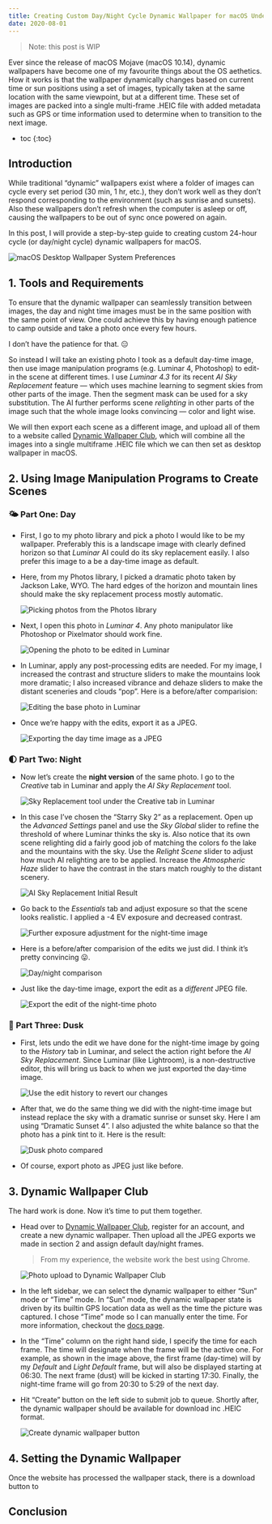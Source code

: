 ```yaml
---
title: Creating Custom Day/Night Cycle Dynamic Wallpaper for macOS Under 30 Minutes
date: 2020-08-01
---
```


> Note: this post is WIP

Ever since the release of macOS Mojave (macOS 10.14), dynamic wallpapers have become one of my favourite things about the OS aethetics. How it works is that the wallpaper dynamically changes based on current time or sun positions using a set of images, typically taken at the same location with the same viewpoint, but at a different time. These set of images are packed into a single multi-frame .HEIC file with added metadata such as GPS or time information used to determine when to transition to the next image. 

<!--Excerpt-->

- toc
{:toc}

## Introduction

While traditional “dynamic” wallpapers exist where a folder of images can cycle every set period (30 min, 1 hr, etc.), they don’t work well as they don’t respond corresponding to the environment (such as sunrise and sunsets). Also these wallpapers don’t refresh when the computer is asleep or off, causing the wallpapers to be out of sync once powered on again.

In this post, I will provide a step-by-step guide to creating custom 24-hour cycle (or day/night cycle) dynamic wallpapers for macOS.

![macOS Desktop Wallpaper System Preferences](assets/0-macos.png)

## 1. Tools and Requirements

To ensure that the dynamic wallpaper can seamlessly transition between images, the day and night time images must be in the same position with the same point of view. One could achieve this by having enough patience to camp outside and take a photo once every few hours.

I don’t have the patience for that. 😑

So instead I will take an existing photo I took as a default day-time image, then use image manipulation programs (e.g. Luminar 4, Photoshop) to edit-in the scene at different times. I use *Luminar 4.3* for its recent *AI Sky Replacement* feature — which uses machine learning to segment skies from other parts of the image. Then the segment mask can be used for a sky substitution. The AI further performs scene *relighting* in other parts of the image such that the whole image looks convincing — color and light wise.

We will then export each scene as a different image, and upload all of them to a website called [Dynamic Wallpaper Club](https://DynamicWallpaper.club), which will combine all the images into a single multiframe .HEIC file which we can then set as desktop wallpaper in macOS.

## 2. Using Image Manipulation Programs to Create Scenes

### 🌤 Part One: Day

- First, I go to my photo library and pick a photo I would like to be my wallpaper. Preferably this is a landscape image with clearly defined horizon so that *Luminar* AI could do its sky replacement easily. I also prefer this image to a be a day-time image as default.

- Here, from my Photos library, I picked a dramatic photo taken by Jackson Lake, WYO. The hard edges of the horizon and mountain lines should make the sky replacement process mostly automatic.

  ![Picking photos from the Photos library](assets/2-select.png)

- Next, I open this photo in *Luminar 4*. Any photo manipulator like Photoshop or Pixelmator should work fine.

  ![Opening the photo to be edited in Luminar](assets/3-edit.png)

- In Luminar, apply any post-processing edits are needed. For my image, I increased the contrast and structure sliders to make the mountains look more dramatic; I also increased vibrance and dehaze sliders to make the distant sceneries and clouds “pop”. Here is a before/after comparision:

  ![Editing the base photo in Luminar](assets/4-day.png)
  
- Once we’re happy with the edits, export it as a JPEG.

  ![Exporting the day time image as a JPEG](assets/5-day-export.png)

### 🌓 Part Two: Night

- Now let’s create the **night version** of the same photo. I go to the *Creative* tab in Luminar and apply the *AI Sky Replacement* tool.

  ![Sky Replacement tool under the Creative tab in Luminar](assets/6-sky-replacement.png)

- In this case I’ve chosen the “Starry Sky 2” as a replacement. Open up the *Advanced Settings* panel and use the *Sky Global* slider to refine the threshold of where Luminar thinks the sky is. Also notice that its own scene relighting did a fairly good job of matching the colors fo the lake and the mountains with the sky. Use the *Relight Scene* slider to adjust how much AI relighting are to be applied. Increase the *Atmospheric Haze* slider to have the contrast in the stars match roughly to the distant scenery.

  ![AI Sky Replacement Initial Result](assets/7-night.png)

- Go back to the *Essentials* tab and adjust exposure so that the scene looks realistic. I applied a -4 EV exposure and decreased contrast.

  ![Further exposure adjustment for the night-time image](assets/8-night.png)

- Here is a before/after comparision of the edits we just did. I think it’s pretty convincing 😛.

  ![Day/night comparison](assets/9-night-compare.png)

- Just like the day-time image, export the edit as a *different* JPEG file.

  ![Export the edit of the night-time photo](assets/10-night-export.png)

### 🌇 Part Three: Dusk

- First, lets undo the edit we have done for the night-time image by going to the *History* tab in Luminar, and select the action right before the *AI Sky Replacement*. Since Luminar (like Lightroom), is a non-destructive editor, this will bring us back to when we just exported the day-time image.

  ![Use the edit history to revert our changes](assets/11-history.png)

- After that, we do the same thing we did with the night-time image but instead replace the sky with a dramatic sunrise or sunset sky. Here I am using “Dramatic Sunset 4”. I also adjusted the white balance so that the photo has a pink tint to it. Here is the result:

  ![Dusk photo compared](assets/12-dusk.png)

- Of course, export photo as JPEG just like before.

## 3. Dynamic Wallpaper Club

The hard work is done. Now it’s time to put them together. 

- Head over to [Dynamic Wallpaper Club](https;//dynamicwallpaper.club), register for an account, and create a new dynamic wallpaper. Then upload all the JPEG exports we made in section 2 and assign default day/night frames. 

  > From my experience, the website work the best using Chrome.

  ![Photo upload to Dynamic Wallpaper Club](assets/13-upload.png)

- In the left sidebar, we can select the dynamic wallpaper to either “Sun” mode or “Time” mode. In “Sun” mode, the dynamic wallpaper state is driven by its builtin GPS location data as well as the time the picture was captured. I chose “Time” mode so I can manually enter the time. For more information, checkout the  [docs page](https://www.dynamicwallpaper.club/docs).

- In the “Time” column on the right hand side, I specify the time for each frame. The time will designate when the frame will be the active one. For example, as shown in the image above, the first frame (day-time) will by my *Default* and *Light Default* frame, but will also be displayed starting at 06:30. The next frame (dust) will be kicked in starting 17:30. Finally, the night-time frame will go from 20:30 to 5:29 of the next day.

- Hit “Create” button on the left side to submit job to queue. Shortly after, the dynamic wallpaper should be available for download inc .HEIC format.

  ![Create dynamic wallpaper button](assets/14-create.png)

## 4. Setting the Dynamic Wallpaper

Once the website has processed the wallpaper stack, there is a download button to 

## Conclusion